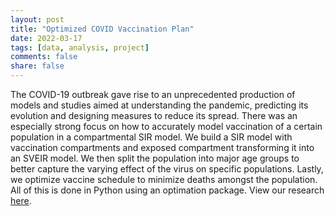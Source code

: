 ```yaml
---
layout: post
title: "Optimized COVID Vaccination Plan"
date: 2022-03-17
tags: [data, analysis, project]
comments: false
share: false
---
```

<p>The COVID-19 outbreak gave rise to an unprecedented production of models
and studies aimed at understanding the pandemic, predicting its evolution
and designing measures to reduce its spread. There was an especially strong focus on how to accurately model vaccination of a certain population in a compartmental SIR model. We build a SIR model with vaccination compartments and exposed compartment transforming it into an SVEIR model. We then split the population into major age groups to better capture the varying effect of the virus on specific populations. Lastly, we optimize vaccine schedule to minimize deaths amongst the population. All of this is done in Python using an optimation package. View our research  <a href="https://arxiv.org/abs/2203.09502">here</a>.
</p>




<figure class="half">
	<a href="{{ site.url }}/images/VaccineDiagram.png"><img src="{{ site.url }}/images/VaccineDiagram.png" alt=""></a>
	<a href="{{ site.url }}/images/VaccinePolicy.png"><img src="{{ site.url }}/images/VaccinePolicy.png" alt=""></a>
</figure>